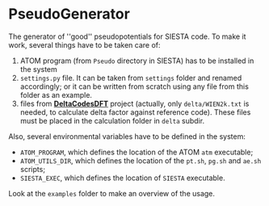# PseudoGenerator

The generator of ''good'' pseudopotentials for SIESTA code. To make it work, several things have to be taken care of:

 1. ATOM program (from `Pseudo` directory in SIESTA) has to be installed in the system 
 2. `settings.py` file. It can be taken from `settings` folder and renamed accordingly; 
or it can be written from scratch using any file from this folder as an example.
 3.  files from **[DeltaCodesDFT]** project (actually, only `delta/WIEN2k.txt` is needed, to calculate delta factor against reference code). These files must be placed in the calculation folder in `delta` subdir.

Also, several environmental variables have to be defined in the system:
 
 * `ATOM_PROGRAM`, which defines the location of the ATOM `atm` executable;
 * `ATOM_UTILS_DIR`, which defines the location of the `pt.sh`, `pg.sh` and `ae.sh` scripts;
 * `SIESTA_EXEC`, which defines the location of `SIESTA` executable.

Look at the `examples` folder to make an overview of the usage.

[DeltaCodesDFT]: <http://molmod.ugent.be/deltacodesdft>
